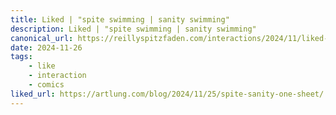```yaml
---
title: Liked | "spite swimming | sanity swimming"
description: Liked | "spite swimming | sanity swimming"
canonical_url: https://reillyspitzfaden.com/interactions/2024/11/liked-spite-swimming-sanity-swimming/
date: 2024-11-26
tags: 
    - like
    - interaction
    - comics
liked_url: https://artlung.com/blog/2024/11/25/spite-sanity-one-sheet/
---
```

